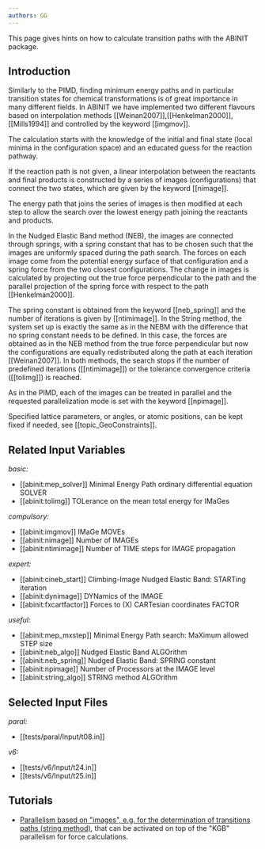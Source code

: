 ```yaml
---
authors: GG
---
```


<!--
This file is automatically generated by mksite.py. All changes will be lost.
Change the input yaml files or the python code

-->
This page gives hints on how to calculate transition paths with the ABINIT package.

## Introduction

Similarly to the PIMD, finding minimum energy paths and in particular
transition states for chemical transformations is of great importance in many
different fields. In ABINIT we have implemented two different flavours based
on interpolation methods [[Weinan2007]],[[Henkelman2000]], [[Mills1994]] and
controlled by the keyword [[imgmov]].

The calculation starts with the knowledge of the initial and final state
(local minima in the configuration space) and an educated guess for the
reaction pathway.

If the reaction path is not given, a linear interpolation between the
reactants and final products is constructed by a series of images
(configurations) that connect the two states, which are given by the keyword
[[nimage]].

The energy path that joins the series of images is then modified at each step
to allow the search over the lowest energy path joining the reactants and
products.

In the Nudged Elastic Band method (NEB), the images are connected through
springs, with a spring constant that has to be chosen such that the images are
uniformly spaced during the path search. The forces on each image come from
the potential energy surface of that configuration and a spring force from the
two closest configurations. The change in images is calculated by projecting
out the true force perpendicular to the path and the parallel projection of
the spring force with respect to the path [[Henkelman2000]].

The spring constant is obtained from the keyword [[neb_spring]] and the number
of iterations is given by [[ntimimage]]. In the String method, the system set
up is exactly the same as in the NEBM with the difference that no spring
constant needs to be defined. In this case, the forces are obtained as in the
NEB method from the true force perpendicular but now the configurations are
equally redistributed along the path at each iteration [[Weinan2007]]. In both
methods, the search stops if the number of predefined iterations
([[ntimimage]]) or the tolerance convergence criteria ([[tolimg]]) is reached.

As in the PIMD, each of the images can be treated in parallel and the
requested parallelization mode is set with the keyword [[npimage]].

Specified lattice parameters, or angles, or atomic positions, can be kept
fixed if needed, see [[topic_GeoConstraints]].



## Related Input Variables

*basic:*

- [[abinit:mep_solver]]  Minimal Energy Path ordinary differential equation SOLVER
- [[abinit:tolimg]]  TOLerance on the mean total energy for IMaGes
 
*compulsory:*

- [[abinit:imgmov]]  IMaGe MOVEs
- [[abinit:nimage]]  Number of IMAGEs
- [[abinit:ntimimage]]  Number of TIME steps for IMAGE propagation
 
*expert:*

- [[abinit:cineb_start]]  Climbing-Image Nudged Elastic Band: STARTing iteration
- [[abinit:dynimage]]  DYNamics of the IMAGE
- [[abinit:fxcartfactor]]  Forces to (X) CARTesian coordinates FACTOR
 
*useful:*

- [[abinit:mep_mxstep]]  Minimal Energy Path search: MaXimum allowed STEP size
- [[abinit:neb_algo]]  Nudged Elastic Band ALGOrithm
- [[abinit:neb_spring]]  Nudged Elastic Band: SPRING constant
- [[abinit:npimage]]  Number of Processors at the IMAGE level
- [[abinit:string_algo]]  STRING method ALGOrithm
 

## Selected Input Files

*paral:*

- [[tests/paral/Input/t08.in]]
 
*v6:*

- [[tests/v6/Input/t24.in]]
- [[tests/v6/Input/t25.in]]
 

## Tutorials

* [Parallelism based on "images", e.g. for the determination of transitions paths (string method)](../../tutorial/generated_files/lesson_paral_images.html), that can be activated on top of the "KGB" parallelism for force calculations.

